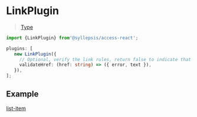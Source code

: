 # LinkPlugin <!-- {docsify-ignore-all} -->

> [Type](/en/plugins/types)

```typescript
import {LinkPlugin} from'@syllepsis/access-react';

plugins: [
   new LinkPlugin({
     // Optional, verify the link rules, return false to indicate that the verification is successful; error to true to indicate that the verification failed, and text to the error message;
     validateHref: (href: string) => ({ error, text }),
   }),
];
```

## Example

[list-item](https://codesandbox.io/embed/plugin-link-uipkm?hidenavigation=1 ':include :type=iframe width=100% height=500px')